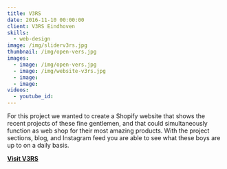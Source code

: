 ```yaml
---
title: V3RS
date: 2016-11-10 00:00:00
client: V3RS Eindhoven
skills:
  - web-design
image: /img/sliderv3rs.jpg
thumbnail: /img/open-vers.jpg
images:
  - image: /img/open-vers.jpg
  - image: /img/website-v3rs.jpg
  - image:
  - image:
videos:
  - youtube_id:
---
```



For this project we wanted to create a Shopify website that shows the recent projects of these fine gentlemen, and that could simultaneously function as web shop for their most amazing products. With the project sections, blog, and Instagram feed you are able to see what these boys are up to on a daily basis.

**[Visit V3RS](https://v3rs.nl/)**